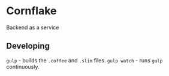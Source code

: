 # Cornflake
Backend as a service

## Developing
``gulp`` - builds the ``.coffee`` and ``.slim`` files.
``gulp watch`` - runs ``gulp`` continuously.
